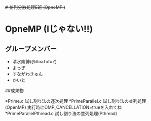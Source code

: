 ~~# 並列分散処理E班 (OpneMPI)~~
# OpneMP (Iじゃない!!) 

## グループメンバー

- 清水隆博(@AnaTofuZ)
- よっぎ
- すながわきゅん
- かいと

##成果物

*Prime.c
試し割り法の逐次処理
*PrimeParallel.c
試し割り法の並列処理(OpenMP)
実行時にOMP_CANCELLATION=trueを入れてね
*PrimeParallelPthread.c
試し割り法の並列処理(Pthread)
